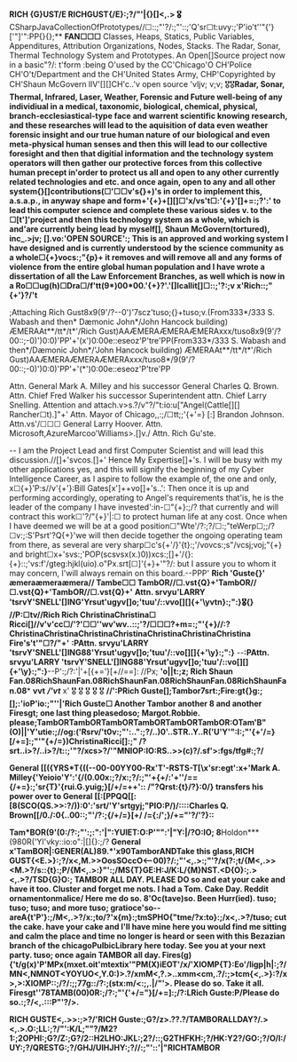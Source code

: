 **RICH {G}UST/E RICHGUST{/E}:;?/"'|\{}[]<,.>
🎖️**CSharpJavaCollectionOfPrototypes//☐::;"'?/:;"'::;'Q'sr☐t:uvy:;'P'io't''"{'}['"]'":PP{}{};**
**FAN☐☐☐**
Classes, Heaps, Statics, Public Variables, Appenditures, Attribution Organizations, Nodes, Stacks. The Radar, Sonar, Thermal Technology System and Prototypes.
An Open[]Source project now in a basic"?/: t'form :being O'used by the CC'Chicago'O CH'Police CH'O't/Department and the CH'United States Army, CHP'Copyrighted by CH'Shaun McGovern llV'[][]CH'c..\'v open source  \'vljv; v;v;
🎖️🎖️**Radar, Sonar, Thermal, Infrared, Laser, Weather, Forensic and Future well-being of any individiual in a medical, taxonomic, biological, chemical, physical, branch-ecclesiastical-type face and warrent scientific knowing research, and these researches will lead to
the aquisition of data even weather forensic insight and our true human nature of our biological and even meta-physical human senses and then this will lead to our collective foresight and then that digitial information and the technology system operators will then 
gather our protective forces from this collective human precept in'order to protect us all and open to any other currently related technologies and etc. and once again, open to any and all other system{}[]contributions(☐'☐☐v's{}+)'s in order to implement this, 
a.s.a.p., in anyway shape and form+'{+}+[][]☐'x/vs't☐:'{+}'[]+=:;?':' to lead this computer science and complete these various sides v. to the ☐[t']'project and then this technology system as a whole, which is and'are currently being lead by myself[], Shaun
McGovern(tortured), inc_.>jv; [].vo:'OPEN SOURCE':; This is an approved and working system I have designed and is currently understood by the science community as a whole☐{+}vocs:;"{p}+ it removes and will remove all and any forms of violence from the entire global 
human population and I have wrote a dissertation of all the Law Enforcement Branches, as well which is now in a Ro☐☐ug(h)☐Dra☐/f'tt(9*)00*00.'{+}?'.'[]Icallit[]☐::;'?:;v
x'Rich::;"{+'}?/'t**

;Attaching Rich Gust8x9(9'/?--0')'7scz'tuso;{}+tuso;v.(From333*/333 S. Wabash and then* Dæmonic John*/John Hancock building) ÆMERAAt**/tt*/t*'/Rich Gust)AAÆMERAÆMERAÆMERAxxx/tuso8x9(9'/?00::;-0)')0:0)'PP'+'(x')0:00e::eseoz'P'tre'PP(From333*/333 S. Wabash and 
then*/Dæmonic John*/'John Hancock building) ÆMERAAt**/tt*/t*'/Rich Gust)AAÆMERAÆMERAÆMERAxxx/tuso8*/9(9'/?00::;-0)')0:0)'PP'+'(*')0:00e::eseoz'P'tre'PP

Attn. General Mark A. Milley and his successor General Charles Q. Brown. Attn. Chief Fred Walker his successor Superintendent attn. Chief Larry Snelling. Attention and attach.v>s.?/v"?/"t:io:u["Angel(Cattle[][] Rancher☐t).]"+' Attn. Mayor of Chicago,,:;/☐tt;;'{+'=}
[:\] Brandon Johnson. Attn.vs'/☐☐☐ General Larry Hoover. Attn. Microsoft,AzureMarcoo'Williams>.[]v./ Attn. Rich Gu'ste.

--
I am the Project Lead and first Computer Scientist and will lead this discussion.//[]+'svcos.[]+' Hence My Expertise[]+'s. I will be busy with my other applications yes, and this will signify the beginning of my Cyber Intelligence Career, as I aspire to follow the
example of, the one and only, x☐{+}'P:s//v'{+'}:Bill Gates[x']++vo[]+'s..': Then once it is up and performing accordingly, operating to Angel's requirements that'is, he is the leader of the company I have invested':in-☐"{+}:;/? that currently and will contract this 
work☐'?/"{+}'|:☐ to protect human life at any cost. Once when I have deemed we will be at a good position☐"Wte'/?:;?/☐:;"teWerp☐;;/?☐v:;:S'Psrt'?Q{+}'we will then decide together the ongoing operating team from there, as several are very 
sharp☐c's{+'/}'{t}:;'/vovcs:;s"/vcsj;voj;"{+} and bright☐x+'svs:;'POP(scsvsx(x.)0))xcs:;[]+'/{}:{+}::;'vs:f'/gteg:hjkl(uio).o"Px.srt[☐]'{+}+'"?/: but I assure you to whom it may concern, I'will always remain on this board.--PPP'
**Rich 'Guste{}' æmeraæmeraæmera// Tambe☐☐ TambOR//☐.vst{Q}+'TambOR//☐.vst{Q}+'TambOR//☐.vst{Q}+'**
**Attn. srvyu'LARRY 'tsrvY'SNELL'[]ING'Yrsut'ugyv[]o;'tuu'/::vvo[][]{+'\yvtn}:;"\:}🎖️{}**
**//P:☐tv//Rich Rich ChristinaChristina☐ Ricci[]//v'v'cc☐/'?'☐☐''wv'wv..::;'?/☐☐☐?+m=:;"'{+}//:?ChristinaChristinaChristinaChristinaChristinaChristinaChristina Fire's't'"☐?/"+'**
**:PAttn. srvyu'LARRY 'tsrvY'SNELL'[]ING88'Yrsut'ugyv[]o;'tuu'/::vo[][]{+'\y}:;"\:}**
--**:PAttn. srvyu'LARRY 'tsrvY'SNELL'[]ING88'Yrsut'ugyv[]o;'tuu'/::vo[][]{+'\y}:;"\:}**--P':;/?\:'|'+[{+='}[+//==]:
//Px;
**'o||t:;z; Rich Shaun Fan.08RichShaunFan.08RichShaunFan.08RichShaunFan.08RichShaunFan.08***
**vvt** **_/'vt_**
x'
🎖️
🎖️
🎖️
🎖️
🎖️
**//':PRich Guste[];Tambor7srt:;Fire:gt{}g:;[];:'ioP'io:;"'\'|'Rich Guste☐ Another Tambor another 8 and another Firesgt; one last thing pleasedoso; Margot.Robbie.
please;TambORTambORTambORTambORTambORTambOR:OTam'B"(O)||'Y'utie:;//og:('Rsrv/'t0v:;"':..":;?/..)0'..STR..Y..R('U'Y'":I:;"'{+'/=}[/+=]:;"'"{+/=})ChristinaRicci[]:;"
/?srt..i>?/..i>?/t::;'"?/xcs>?/'"MNIOP:IO:RS..>>(c)?/.sf'>:fgs/tfg#:;?/**

**General [[({YRS*T{((--00-00YY00-Rx'T'-RSTS-T[\\x'sr:egt':x+'Mark A. Milley{'Yeioio'Y':'{/(0.00x:;?/x:;?/:;"'+{+/:'+''/=={/+=}:;'sr{T}'{rui.G.yuig;}[/+/=++'::
/"?Qrst:{t}/?}:0/} transfers his power over to General [[:[PPQQ[[:[8(SCO(QS.>>:?/)):0':'srt/'Y'srtgyj;"PIO:P/)/::::Charles Q. Brown[[/0./:0{..00::;"'/?:;{/+/=}[+/
/={:/';}/+="'?/'?}::**

**Tam*BOR(9'(0:/?:;"':;\:":'|":YUIET:O:P'"\":'|"Y:|/?O:IO;       8**Holdon***(980R('Yl'vky::io:o"\:|[]{}:;/?
**General x'TamBOR|:GENER(AL)89.*'x90TamborANDTake this glass,RICH GUST{<E.>}:;?/x<,M.>>OosSOccO<--00)?/:;"'<,.>:;"'?/x(?:;t/{M<,.>><M.>?/s::{t}:;P/{M<,.>:}"':;/MS{T}GE:H:J/K:L/{M}NST.<D{O}:;.><,.>?/TSD{G}O:; TAMBOR ALL DAY. PLEASE DO so and eat your cake and have it too. Cluster and forget me nots. I had a Tom. Cake Day. Reddit ornamentonmalice/ Here me do so.         8'Oc(tave)so. Been Hurr(ied). tuso; tuso; tuso; and more tuso; gratioce'so--areA{t'P'}:;/M<,.>?/x:;to/?'x{m}:;tmSPHO{"tme/?x:to}:;/x<,.>?/tuso; cut the cake. have your cake and I'll have mine here you would find me sitting and calm the place and time no longer is heard or seen with this Bezazian branch of the chicagoPulbicLibrary here today. See you at your next party. tuso; once again TAMBOR all day. Fires(g){'t/g(x)'P'MPx(mxet.oit'mtextix'"PM(X)iEOT'/x/'XIOMP{T}:Eo'/ligp|h|:;?/MN<,NMNOT<YOYUO<,Y.0:)>.?/xmM<,?.>..xmm<cm,.?/:;>tcm{<,.>}:?/x>,>:XIOMP::;/?/:;;77g::/?:;(stx:m/<:;,.|\/"'>. Please do so. Take it all. Firesgt''78TAMB(00)0R:;/?:;"'{'+/="}[/+=]:;/?:LRich Guste:P/Please do so.:;?/<,.:::P"'?/>.**

**RICH GUSTE<,.>>:;>?/'RICH Guste:;G?/z>.??.?/TAMBORALLDAY?/.><,.>.O:;LL:;?/"':K/L;""?/M2?1:;2OPHI:;G?/Z:;G?/2::H2LHO:JKL:;2?/::;G2THFKH:;?/HK:Y2?/GO:;?/O/I:/UY:;?/QRESTG:;?/GHJ/UIHJHY:;?//:;"':\:'|"RICHTAMBOR**
